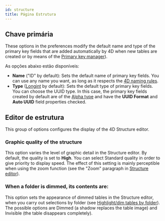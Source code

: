```yaml
---
id: structure
title: Página Estrutura
---
```


## Chave primária

These options in the preferences modify the default name and type of the primary key fields that are added automatically by 4D when new tables are created or by means of the [Primary key manager](https://doc.4d.com/4Dv18R6/4D/18-R6/Primary-key-manager.300-5217742.en.html)).

As opções abaixo estão disponíveis:

*   **Name** ("ID" by default): Sets the default name of primary key fields. You can use any name you want, as long as it respects the [4D naming rules](Concepts/identifiers.md#tables-and-fields).
*   **Type** ([Longint](Concepts/dt_number.md) by default): Sets the default type of primary key fields. You can choose the UUID type. In this case, the primary key fields created by default are of the [Alpha type](Concepts/dt_string.md) and have the **UUID Format** and **Auto UUID** field properties checked.

## Editor de estrutura

This group of options configures the display of the 4D Structure editor.

### Graphic quality of the structure

This option varies the level of graphic detail in the Structure editor. By default, the quality is set to **High**. You can select Standard quality in order to give priority to display speed. The effect of this setting is mainly perceptible when using the zoom function (see the "Zoom" paragraph in [Structure editor](https://doc.4d.com/4Dv18R6/4D/18-R6/Structure-editor.300-5217734.en.html)).

### When a folder is dimmed, its contents are:

This option sets the appearance of dimmed tables in the Structure editor, when you carry out selections by folder (see [Highlight/dim tables by folder](https://doc.4d.com/4Dv18R6/4D/18-R6/Structure-editor.300-5217734.en.html#4592928)). The possible options are Dimmed (a shadow replaces the table image) and Invisible (the table disappears completely).


